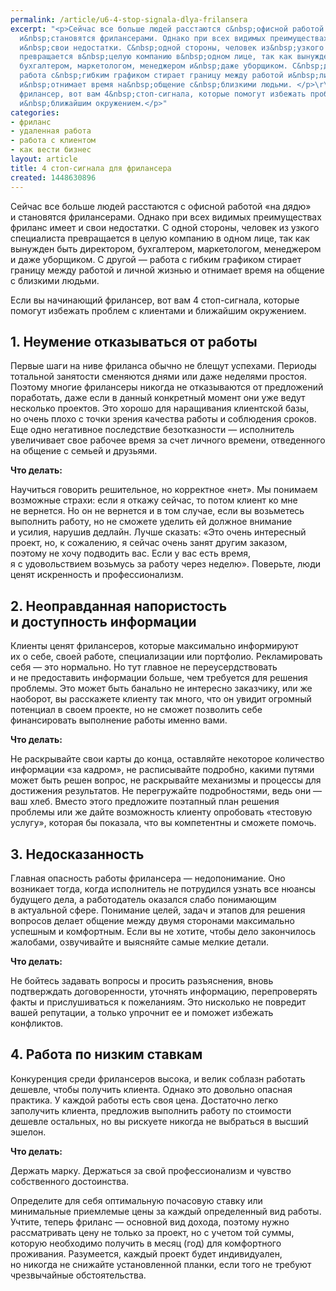 ```yaml
---
permalink: /article/u6-4-stop-signala-dlya-frilansera
excerpt: "<p>Сейчас все больше людей расстаются с&nbsp;офисной работой «на&nbsp;дядю»
  и&nbsp;становятся фрилансерами. Однако при всех видимых преимуществах фриланс имеет
  и&nbsp;свои недостатки. С&nbsp;одной стороны, человек из&nbsp;узкого специалиста
  превращается в&nbsp;целую компанию в&nbsp;одном лице, так как вынужден быть директором,
  бухгалтером, маркетологом, менеджером и&nbsp;даже уборщиком. С&nbsp;другой&nbsp;—
  работа с&nbsp;гибким графиком стирает границу между работой и&nbsp;личной жизнью
  и&nbsp;отнимает время на&nbsp;общение с&nbsp;близкими людьми. </p>\r\n<p>Если вы&nbsp;начинающий
  фрилансер, вот вам 4&nbsp;стоп-сигнала, которые помогут избежать проблем с&nbsp;клиентами
  и&nbsp;ближайшим окружением.</p>"
categories:
- фриланс
- удаленная работа
- работа с клиентом
- как вести бизнес
layout: article
title: 4 стоп-сигнала для фрилансера
created: 1448630896
---
```

Сейчас все больше людей расстаются с офисной работой «на дядю» и становятся фрилансерами. Однако при всех видимых преимуществах фриланс имеет и свои недостатки. С одной стороны, человек из узкого специалиста превращается в целую компанию в одном лице, так как вынужден быть директором, бухгалтером, маркетологом, менеджером и даже уборщиком. С другой — работа с гибким графиком стирает границу между работой и личной жизнью и отнимает время на общение с близкими людьми.

Если вы начинающий фрилансер, вот вам 4 стоп-сигнала, которые помогут избежать проблем с клиентами и ближайшим окружением.

## 1. Неумение отказываться от работы ##

Первые шаги на ниве фриланса обычно не блещут успехами. Периоды тотальной занятости сменяются днями или даже неделями простоя. Поэтому многие фрилансеры никогда не отказываются от предложений поработать, даже если в данный конкретный момент они уже ведут несколько проектов. Это хорошо для наращивания клиентской базы, но очень плохо с точки зрения качества работы и соблюдения сроков. Еще одно негативное последствие безотказности — исполнитель увеличивает свое рабочее время за счет личного времени, отведенного на общение с семьей и друзьями.

**Что делать:**

Научиться говорить решительное, но корректное «нет». Мы понимаем возможные страхи: если я откажу сейчас, то потом клиент ко мне не вернется. Но он не вернется и в том случае, если вы возьметесь выполнить работу, но не сможете уделить ей должное внимание и усилия, нарушив дедлайн. Лучше сказать: «Это очень интересный проект, но, к сожалению, я сейчас очень занят другим заказом, поэтому не хочу подводить вас. Если у вас есть время, я с удовольствием возьмусь за работу через неделю». Поверьте, люди ценят искренность и профессионализм.

## 2. Неоправданная напористость и доступность информации ##

Клиенты ценят фрилансеров, которые максимально информируют их о себе, своей работе, специализации или портфолио. Рекламировать себя — это нормально. Но тут главное не переусердствовать и не предоставить информации больше, чем требуется для решения проблемы. Это может быть банально не интересно заказчику, или же наоборот, вы расскажете клиенту так много, что он увидит огромный потенциал в своем проекте, но не сможет позволить себе финансировать выполнение работы именно вами.

**Что делать:**

Не раскрывайте свои карты до конца, оставляйте некоторое количество информации «за кадром», не расписывайте подробно, какими путями может быть решен вопрос, не раскрывайте механизмы и процессы для достижения результатов. Не перегружайте подробностями, ведь они — ваш хлеб. Вместо этого предложите поэтапный план решения проблемы или же дайте возможность клиенту опробовать «тестовую услугу», которая бы показала, что вы компетентны и сможете помочь.

## 3. Недосказанность ##

Главная опасность работы фрилансера — недопонимание. Оно возникает тогда, когда исполнитель не потрудился узнать все нюансы будущего дела, а работодатель оказался слабо понимающим в актуальной сфере. Понимание целей, задач и этапов для решения вопросов делает общение между двумя сторонами максимально успешным и комфортным. Если вы не хотите, чтобы дело закончилось жалобами, озвучивайте и выясняйте самые мелкие детали.

**Что делать:**

Не бойтесь задавать вопросы и просить разъяснения, вновь подтверждать договоренности, уточнять информацию, перепроверять факты и прислушиваться к пожеланиям. Это нисколько не повредит вашей репутации, а только упрочнит ее и поможет избежать конфликтов.

## 4. Работа по низким ставкам ##

Конкуренция среди фрилансеров высока, и велик соблазн работать дешевле, чтобы получить клиента. Однако это довольно опасная практика. У каждой работы есть своя цена. Достаточно легко заполучить клиента, предложив выполнить работу по стоимости дешевле остальных, но вы рискуете никогда не выбраться в высший эшелон.

**Что делать:**

Держать марку. Держаться за свой профессионализм и чувство собственного достоинства.

Определите для себя оптимальную почасовую ставку или минимальные приемлемые цены за каждый определенный вид работы. Учтите, теперь фриланс — основной вид дохода, поэтому нужно рассматривать цену не только за проект, но с учетом той суммы, которую необходимо получить в месяц (год) для комфортного проживания. Разумеется, каждый проект будет индивидуален, но никогда не снижайте установленной планки, если того не требуют чрезвычайные обстоятельства.
